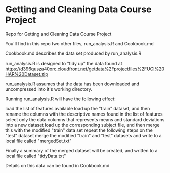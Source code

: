 # Getting and Cleaning Data Course Project
Repo for Getting and Cleaning Data Course Project

You'll find in this repo two other files, run_analysis.R and Cookbook.md

Cookbook.md describes the data set produced by run_analysis.R

run_analysis.R is designed to "tidy up" the data found at https://d396qusza40orc.cloudfront.net/getdata%2Fprojectfiles%2FUCI%20HAR%20Dataset.zip 

run_analysis.R assumes that the data has been downloaded and uncompressed into it's working directory.

Running run_analysis.R will have the following effect:

load the list of features available
load up the "train" dataset, and then rename the columns with the descriptive names found in the list of features
select only the data columns  that represents means and standard deviations into a new dataset
load up the corresponding subject file, and then merge this with the modified "train" data set
repeat the following steps on the "test" dataset
merge the modified "train" and "test" datasets and write to a local file called "mergedSet.txt"

Finally a summary of the merged dataset will be created, and written to a local file called "tidyData.txt"

Details on this data can be found in Cookbook.md

